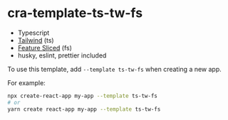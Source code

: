 # cra-template-ts-tw-fs

- Typescript
- [Tailwind](https://tailwindcss.com/) (ts)
- [Feature Sliced](https://feature-sliced.design/) (fs)
- husky, eslint, prettier included

To use this template, add `--template ts-tw-fs` when creating a new app.

For example:

```sh
npx create-react-app my-app --template ts-tw-fs
# or
yarn create react-app my-app --template ts-tw-fs
```
